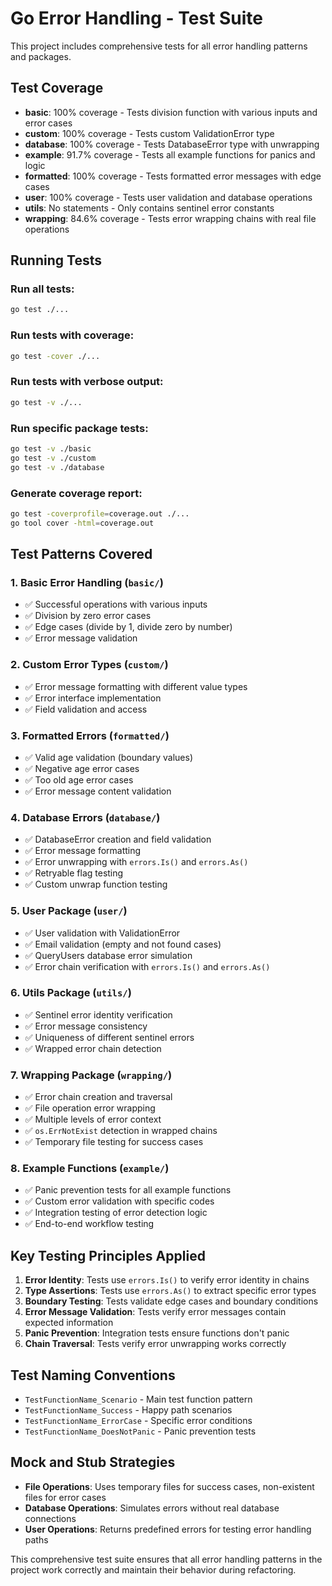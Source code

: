 # Go Error Handling - Test Suite

This project includes comprehensive tests for all error handling patterns and packages.

## Test Coverage

- **basic**: 100% coverage - Tests division function with various inputs and error cases
- **custom**: 100% coverage - Tests custom ValidationError type
- **database**: 100% coverage - Tests DatabaseError type with unwrapping
- **example**: 91.7% coverage - Tests all example functions for panics and logic
- **formatted**: 100% coverage - Tests formatted error messages with edge cases
- **user**: 100% coverage - Tests user validation and database operations
- **utils**: No statements - Only contains sentinel error constants
- **wrapping**: 84.6% coverage - Tests error wrapping chains with real file operations

## Running Tests

### Run all tests:
```bash
go test ./...
```

### Run tests with coverage:
```bash
go test -cover ./...
```

### Run tests with verbose output:
```bash
go test -v ./...
```

### Run specific package tests:
```bash
go test -v ./basic
go test -v ./custom
go test -v ./database
```

### Generate coverage report:
```bash
go test -coverprofile=coverage.out ./...
go tool cover -html=coverage.out
```

## Test Patterns Covered

### 1. Basic Error Handling (`basic/`)
- ✅ Successful operations with various inputs
- ✅ Division by zero error cases
- ✅ Edge cases (divide by 1, divide zero by number)
- ✅ Error message validation

### 2. Custom Error Types (`custom/`)
- ✅ Error message formatting with different value types
- ✅ Error interface implementation
- ✅ Field validation and access

### 3. Formatted Errors (`formatted/`)
- ✅ Valid age validation (boundary values)
- ✅ Negative age error cases
- ✅ Too old age error cases
- ✅ Error message content validation

### 4. Database Errors (`database/`)
- ✅ DatabaseError creation and field validation
- ✅ Error message formatting
- ✅ Error unwrapping with `errors.Is()` and `errors.As()`
- ✅ Retryable flag testing
- ✅ Custom unwrap function testing

### 5. User Package (`user/`)
- ✅ User validation with ValidationError
- ✅ Email validation (empty and not found cases)
- ✅ QueryUsers database error simulation
- ✅ Error chain verification with `errors.Is()` and `errors.As()`

### 6. Utils Package (`utils/`)
- ✅ Sentinel error identity verification
- ✅ Error message consistency
- ✅ Uniqueness of different sentinel errors
- ✅ Wrapped error chain detection

### 7. Wrapping Package (`wrapping/`)
- ✅ Error chain creation and traversal
- ✅ File operation error wrapping
- ✅ Multiple levels of error context
- ✅ `os.ErrNotExist` detection in wrapped chains
- ✅ Temporary file testing for success cases

### 8. Example Functions (`example/`)
- ✅ Panic prevention tests for all example functions
- ✅ Custom error validation with specific codes
- ✅ Integration testing of error detection logic
- ✅ End-to-end workflow testing

## Key Testing Principles Applied

1. **Error Identity**: Tests use `errors.Is()` to verify error identity in chains
2. **Type Assertions**: Tests use `errors.As()` to extract specific error types
3. **Boundary Testing**: Tests validate edge cases and boundary conditions
4. **Error Message Validation**: Tests verify error messages contain expected information
5. **Panic Prevention**: Integration tests ensure functions don't panic
6. **Chain Traversal**: Tests verify error unwrapping works correctly

## Test Naming Conventions

- `TestFunctionName_Scenario` - Main test function pattern
- `TestFunctionName_Success` - Happy path scenarios
- `TestFunctionName_ErrorCase` - Specific error conditions
- `TestFunctionName_DoesNotPanic` - Panic prevention tests

## Mock and Stub Strategies

- **File Operations**: Uses temporary files for success cases, non-existent files for error cases
- **Database Operations**: Simulates errors without real database connections
- **User Operations**: Returns predefined errors for testing error handling paths

This comprehensive test suite ensures that all error handling patterns in the project work correctly and maintain their behavior during refactoring.
